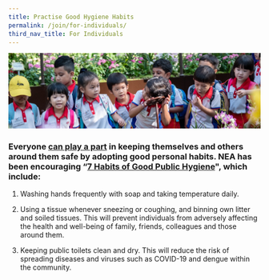 ```yaml
---
title: Practise Good Hygiene Habits
permalink: /join/for-individuals/
third_nav_title: For Individuals
---
```


![Let's do our part](/images/kids.jpg)


### Everyone [can play a part](https://nea-sgclean-staging.netlify.com/files/english.pdf) in keeping themselves and others around them safe by adopting good personal habits. NEA has been encouraging “[7 Habits of Good Public Hygiene](https://www.nea.gov.sg/docs/default-source/our-services/public-cleanliness/covid-19/7hygienehabits-english.pdf)", which include:

1. Washing hands frequently with soap and taking temperature daily.

2. Using a tissue whenever sneezing or coughing, and binning own litter and soiled tissues. This will prevent individuals from adversely affecting the health and well-being of family, friends, colleagues and those around them.

3. Keeping public toilets clean and dry. This will reduce the risk of spreading diseases and viruses such as COVID-19 and dengue within the community.

